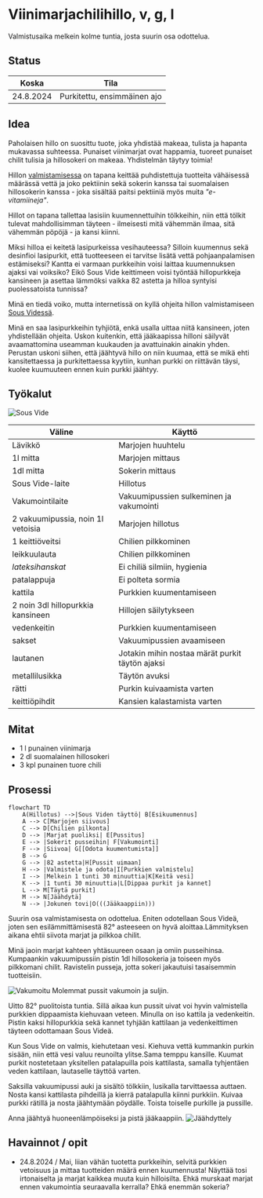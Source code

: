 # Viinimarjachilihillo, v, g, l

Valmistusaika melkein kolme tuntia, josta suurin osa odottelua.

## Status

| Koska | Tila |
| -----|-------|
| 24.8.2024 | Purkitettu, ensimmäinen ajo |

## Idea

Paholaisen hillo on suosittu tuote, joka yhdistää makeaa, tulista ja hapanta mukavassa suhteessa. Punaiset viinimarjat ovat happamia, tuoreet punaiset chilit tulisia ja hillosokeri on makeaa. Yhdistelmän täytyy toimia!

Hillon [valmistamisessa](https://www.martat.fi/reseptit/hillo-pehmeakuorisista-marjoista/) on tapana keittää puhdistettuja tuotteita vähäisessä määrässä vettä ja joko pektiinin sekä sokerin kanssa tai suomalaisen hillosokerin kanssa - joka sisältää paitsi pektiiniä myös muita *"e-vitamiineja"*. 

Hillot on tapana tallettaa lasisiin kuumennettuihin tölkkeihin, niin että tölkit tulevat mahdollisimman täyteen - ilmeisesti mitä vähemmän ilmaa, sitä vähemmän pöpöjä - ja kansi kiinni. 

Miksi hilloa ei keitetä lasipurkeissa vesihauteessa? Silloin kuumennus sekä desinfioi lasipurkit, että tuotteeseen ei tarvitse lisätä vettä pohjaanpalamisen estämiseksi? Kantta ei varmaan purkkeihin voisi laittaa kuumennuksen ajaksi vai voiksiko? Eikö Sous Vide keittimeen voisi työntää hillopurkkeja kansineen ja asettaa lämmöksi vaikka 82 astetta ja hilloa syntyisi puolessatoista tunnissa?

Minä en tiedä voiko, mutta internetissä on kyllä ohjeita hillon valmistamiseen [Sous Videssä](https://recipes.anovaculinary.com/recipe/sous-vide-strawberry-rhubarb-jam). 

Minä en saa lasipurkkeihin tyhjiötä, enkä usalla uittaa niitä kansineen, joten yhdistellään ohjeita. Uskon kuitenkin, että jääkaapissa hilloni säilyvät avaamattomina useamman kuukauden ja avattuinakin ainakin yhden. Perustan uskoni siihen, että jäähtyvä hillo on niin kuumaa, että se mikä ehti kansitettaessa ja purkitettaessa kyytiin, kunhan purkki on riittävän täysi, kuolee kuumuuteen ennen kuin purkki jäähtyy.

## Työkalut

![Sous Vide](/Kuvat/Laitteet/SousVide.jpg)

| Väline | Käyttö |
|--------|--------|
| Lävikkö | Marjojen huuhtelu |
| 1l mitta | Marjojen mittaus |
| 1dl mitta | Sokerin mittaus |
| Sous Vide-laite | Hillotus |
| Vakumointilaite | Vakuumipussien sulkeminen ja vakumointi |
| 2 vakuumipussia, noin 1l vetoisia | Marjojen hillotus |
| 1 keittiöveitsi | Chilien pilkkominen |
| leikkuulauta | Chilien pilkkominen |
| _lateksihanskat_ | Ei chiliä silmiin, hygienia |
| patalappuja | Ei polteta sormia |
| kattila | Purkkien kuumentamiseen |
| 2 noin 3dl hillopurkkia kansineen | Hillojen säilytykseen |
| vedenkeitin | Purkkien kuumentamiseen |
| sakset | Vakuumipussien avaamiseen |
| lautanen | Jotakin mihin nostaa märät purkit täytön ajaksi |
| metallilusikka | Täytön avuksi |
| rätti | Purkin kuivaamista varten |
| keittiöpihdit | Kansien kalastamista varten |

## Mitat

- 1 l punainen viinimarja
- 2 dl suomalainen hillosokeri
- 3 kpl punainen tuore chili

## Prosessi

```mermaid
flowchart TD
    A(Hillotus) -->|Sous Viden täyttö| B[Esikuumennus]
    A --> C[Marjojen siivous]
    C --> D[Chilien pilkonta]
    D --> |Marjat puoliksi| E[Pussitus]
    E --> |Sokerit pusseihin| F[Vakumointi]
    F --> |Siivoa| G[[Odota kuumentumista]]
    B --> G
    G --> |82 astetta|H[Pussit uimaan]
    H --> |Valmistele ja odota|I[Purkkien valmistelu]
    I --> |Melkein 1 tunti 30 minuuttia|K[Keitä vesi]
    K --> |1 tunti 30 minuuttia|L[Dippaa purkit ja kannet]
    L --> M[Täytä purkit]
    M --> N[Jäähdytä]
    N --> |Jokunen tovi|O(((Jääkaappiin)))
```
Suurin osa valmistamisesta on odottelua. Eniten odotellaan Sous Videä, joten sen esilämmittämisestä 82&deg; asteeseen on hyvä aloittaa.Lämmityksen aikana ehtii siivota marjat ja pilkkoa chilit. 

Minä jaoin marjat kahteen yhtäsuureen osaan ja omiin pusseihinsa. Kumpaankin vakuumipussiin pistin 1dl hillosokeria ja toiseen myös pilkkomani chilit. Ravistelin pusseja, jotta sokeri jakautuisi tasaisemmin tuotteisiin.

![Vakumoitu](/Kuvat/Vaiheet/VakumoituChiliPunaviinimarja.jpg)
Molemmat pussit vakumoin ja suljin.

Uitto 82&deg; puolitoista tuntia. Sillä aikaa kun pussit uivat voi hyvin valmistella purkkien dippaamista kiehuvaan veteen. Minulla on iso kattila ja vedenkeitin. Pistin kaksi hillopurkkia  sekä kannet tyhjään kattilaan ja vedenkeittimen täyteen odottamaan Sous Videä. 

Kun Sous Vide on valmis, kiehutetaan vesi. Kiehuva vettä kummankin purkin sisään, niin että vesi valuu reunoilta ylitse.Sama temppu kansille. Kuumat purkit nostetetaan yksitellen patalapuilla pois kattilasta, samalla tyhjentäen veden kattilaan, lautaselle täyttöä varten.

Saksilla vakuumipussi auki ja sisältö tölkkiin, lusikalla tarvittaessa auttaen. Nosta kansi kattilasta pihdeillä ja kierrä patalapulla kiinni purkkiin. Kuivaa purkki rätillä ja nosta jäähtymään pöydälle. Toista toiselle purkille ja pussille.

Anna jäähtyä huoneenlämpöiseksi ja pistä jääkaappiin.
![Jäähdyttely](/Kuvat/Vaiheet/VakumoituChiliPunaviinimarja.jpg)

## Havainnot / opit

- 24.8.2024 / Mai, liian vähän tuotetta purkkeihin, selvitä purkkien vetoisuus ja mittaa tuotteiden määrä ennen kuumennusta! Näyttää tosi irtonaiselta ja marjat kaikkea muuta kuin hilloisilta. Ehkä murskaat marjat ennen vakumointia seuraavalla kerralla? Ehkä enemmän sokeria? 
